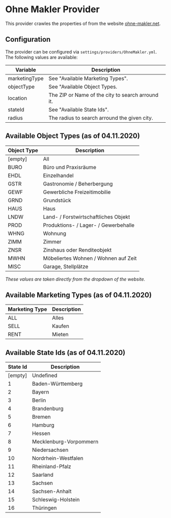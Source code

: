 ﻿# Ohne Makler Provider

This provider crawles the properties of from the website [ohne-makler.net](https://www.ohne-makler.net/immobilie/list).

## Configuration

The provider can be configured via `settings/providers/OhneMakler.yml`. The following values are available:

| Variable                                  | Description                                    |
|-------------------------------------------|------------------------------------------------|
| marketingType                             | See "Available Marketing Types". |
| objectType                                | See "Available Object Types. |
| location                                  | The ZIP or Name of the city to search arround it. |
| stateId                                   | See "Available State Ids". |
| radius                                    | The radius to search arround the given city.  |

## Available Object Types (as of 04.11.2020)

| Object Type | Description |
|------------|------|
| [empty] | All |
| BURO | Büro und Praxisräume |
| EHDL | Einzelhandel |
| GSTR | Gastronomie / Beherbergung |
| GEWF | Gewerbliche Freizeitimobilie |
| GRND | Grundstück |
| HAUS | Haus |
| LNDW | Land- / Forstwirtschaftliches Objekt |
| PROD | Produktions- / Lager- / Gewerbehalle |
| WHNG | Wohnung |
| ZIMM | Zimmer |
| ZNSR | Zinshaus oder Renditeobjekt |
| MWHN | Möbeliertes Wohnen / Wohnen auf Zeit |
| MISC | Garage, Stellplätze |

*These values are taken directly from the dropdown of the website.*

## Available Marketing Types (as of 04.11.2020)

| Marketing Type | Description |
|-----------|------|
| ALL | Alles |
| SELL | Kaufen |
| RENT | Mieten |

## Available State Ids (as of 04.11.2020)

| State Id | Description |
|-----------|------|
| [empty] | Undefined |
| 1  | Baden-Württemberg |
| 2 | Bayern |
| 3 | Berlin |
| 4 | Brandenburg |
| 5 | Bremen |
| 6 | Hamburg |
| 7 | Hessen |
| 8 | Mecklenburg-Vorpommern |
| 9 | Niedersachsen |
| 10 | Nordrhein-Westfalen |
| 11 | Rheinland-Pfalz |
| 12 | Saarland |
| 13 | Sachsen |
| 14 | Sachsen-Anhalt |
| 15 | Schleswig-Holstein |
| 16 | Thüringen |
